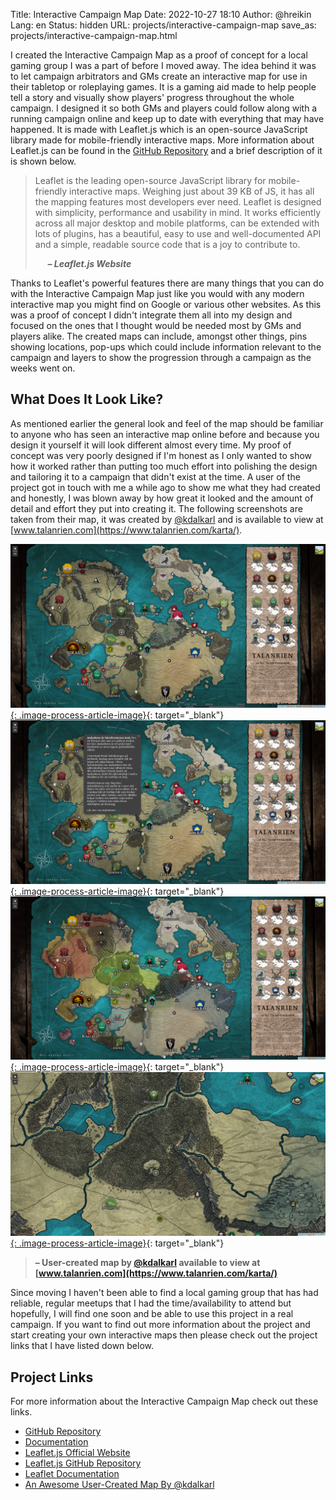 Title: Interactive Campaign Map
Date: 2022-10-27 18:10
Author: @hreikin
Lang: en
Status: hidden
URL: projects/interactive-campaign-map
save_as: projects/interactive-campaign-map.html

I created the Interactive Campaign Map as a proof of concept for a local gaming group I was a part of before I moved away. The idea behind it was to let campaign arbitrators and GMs create an interactive map for use in their tabletop or roleplaying games. It is a gaming aid made to help people tell a story and visually show players' progress throughout the whole campaign. I designed it so both GMs and players could follow along with a running campaign online and keep up to date with everything that may have happened. It is made with Leaflet.js which is an open-source JavaScript library made for mobile-friendly interactive maps. More information about Leaflet.js can be found in the [GitHub Repository](https://github.com/Leaflet/Leaflet) and a brief description of it is shown below.

>Leaflet is the leading open-source JavaScript library for mobile-friendly interactive maps. Weighing just about 39 KB of JS, it has all the mapping features most developers ever need. Leaflet is designed with simplicity, performance and usability in mind. It works efficiently across all major desktop and mobile platforms, can be extended with lots of plugins, has a beautiful, easy to use and well-documented API and a simple, readable source code that is a joy to contribute to.
>
> &nbsp;&nbsp;&nbsp;&nbsp; **<cite>&ndash; Leaflet.js Website</cite>**

Thanks to Leaflet's powerful features there are many things that you can do with the Interactive Campaign Map just like you would with any modern interactive map you might find on Google or various other websites. As this was a proof of concept I didn't integrate them all into my design and focused on the ones that I thought would be needed most by GMs and players alike. The created maps can include, amongst other things, pins showing locations, pop-ups which could include information relevant to the campaign and layers to show the progression through a campaign as the weeks went on.

## What Does It Look Like?

As mentioned earlier the general look and feel of the map should be familiar to anyone who has seen an interactive map online before and because you design it yourself it will look different almost every time. My proof of concept was very poorly designed if I'm honest as I only wanted to show how it worked rather than putting too much effort into polishing the design and tailoring it to a campaign that didn't exist at the time. A user of the project got in touch with me a while ago to show me what they had created and honestly, I was blown away by how great it looked and the amount of detail and effort they put into creating it. The following screenshots are taken from their map, it was created by [@kdalkarl](https://www.reddit.com/user/kdalkarl) and is available to view at [www.talanrien.com](https://www.talanrien.com/karta/).

[![interactive-campaign-map-01-1880x978](/images/interactive-campaign-map-01-1880x978.png){: .image-process-article-image}](/images/interactive-campaign-map-01-1880x978.png){: target="_blank"}
[![interactive-campaign-map-02-1880x978](/images/interactive-campaign-map-02-1880x978.png){: .image-process-article-image}](/images/interactive-campaign-map-02-1880x978.png){: target="_blank"}
[![interactive-campaign-map-03-1880x978](/images/interactive-campaign-map-03-1880x978.png){: .image-process-article-image}](/images/interactive-campaign-map-03-1880x978.png){: target="_blank"}
[![interactive-campaign-map-04-1880x978](/images/interactive-campaign-map-04-1880x978.png){: .image-process-article-image}](/images/interactive-campaign-map-04-1880x978.png){: target="_blank"}

> **&ndash; User-created map by [@kdalkarl](https://www.reddit.com/user/kdalkarl) available to view at [www.talanrien.com](https://www.talanrien.com/karta/)**

Since moving I haven't been able to find a local gaming group that has had reliable, regular meetups that I had the time/availability to attend but hopefully, I will find one soon and be able to use this project in a real campaign. If you want to find out more information about the project and start creating your own interactive maps then please check out the project links that I have listed down below.

## Project Links

For more information about the Interactive Campaign Map check out these links.

- [GitHub Repository](https://github.com/hreikin/interactive-campaign-map)
- [Documentation](https://github.com/hreikin/interactive-campaign-map/blob/master/docs/interactive-campaign-map.md)
- [Leaflet.js Official Website](https://leafletjs.com/)
- [Leaflet.js GitHub Repository](https://github.com/Leaflet/Leaflet)
- [Leaflet Documentation](https://leafletjs.com/reference.html)
- [An Awesome User-Created Map By @kdalkarl](https://www.talanrien.com/karta/)

